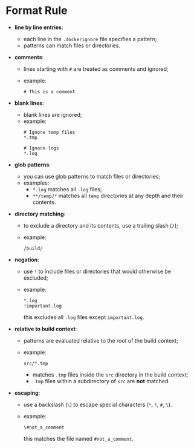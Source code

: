 # Format Rule

- **line by line entries**:
    - each line in the `.dockerignore` file specifies a pattern;
    - patterns can match files or directories.
- **comments**:
    - lines starting with `#` are treated as comments and ignored;
    - example:
  
      ```dockerignore
      # This is a comment
      ```

- **blank lines**:
    - blank lines are ignored;
    - example:
      ```dockerignore
      # Ignore temp files
      *.tmp
 
      # Ignore logs
      *.log
      ```

- **glob patterns**:
    - you can use glob patterns to match files or directories;
    - examples:
        - `*.log` matches all `.log` files;
        - `**/temp/*` matches all `temp` directories at any depth and their contents.

- **directory matching**:
    - to exclude a directory and its contents, use a trailing slash (`/`);
    - example:
  
      ```dockerignore
      /build/
      ```

- **negation**:
    - use `!` to include files or directories that would otherwise be excluded;
    - example:
  
      ```dockerignore
      *.log
      !important.log
      ```
      
      this excludes all `.log` files except `important.log`.

- **relative to build context**:
    - patterns are evaluated relative to the root of the build context;
    - example:
  
      ```dockerignore
      src/*.tmp
      ```
      
      - matches `.tmp` files inside the `src` directory in the build context;
      - `.tmp` files within a subdirectory of `src` are **not** matched.

- **escaping**:
    - use a backslash (`\`) to escape special characters (`*`, `!`, `#`, `\`).
    - example:
  
      ```dockerignore
      \#not_a_comment
      ```
      
      this matches the file named `#not_a_comment`.
